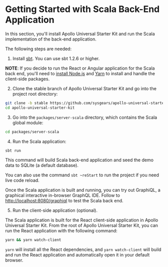 # Getting Started with Scala Back-End Application

In this section, you'll install Apollo Universal Starter Kit and run the Scala implementation of the back-end 
application.

The following steps are needed:

1. Install [sbt]. You can use sbt 1.2.6 or higher.

**NOTE**: If you decide to run the React or Angular application for the Scala back end, you'll need to [install Node.js] 
and [Yarn] to install and handle the client-side packages.

2. Clone the stable branch of Apollo Universal Starter Kit and go into the project root directory:
   
```bash
git clone -b stable https://github.com/sysgears/apollo-universal-starter-kit.git
cd apollo-universal-starter-kit
```

3. Go into the `packages/server-scala` directory, which contains the Scala global module: 

```bash
cd packages/server-scala
```

4. Run the Scala application:

```bash
sbt run
```

This command will build Scala back-end application and seed the demo data to SQLite (a default database).

You can also use the command `sbt ~reStart` to run the project if you need live code reload.

Once the Scala application is built and running, you can try out GraphiQL, a graphical interactive in-browser GraphQL 
IDE. Follow to [http://localhost:8080/graphiql] to test the Scala back end.

5. Run the client-side application (optional).

The Scala application is built for the React client-side application in Apollo Universal Starter Kit. From the root of 
Apollo Universal Starter Kit, you can run the React application with the following command:

```bash
yarn && yarn watch-client
```

`yarn` will install all the React dependencies, and `yarn watch-client` will build and run the React application and 
automatically open it in your default browser.

[sbt]: https://www.scala-sbt.org/download.html
[http://localhost:8080/graphiql]: http://localhost:8080/graphiql
[install node.js]: https://nodejs.org/en/ 
[yarn]: https://yarnpkg.com/lang/en/docs/install/#debian-stable